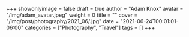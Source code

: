 +++
showonlyimage = false
draft = true
author = "Adam Knox"
avatar = "/img/adam_avatar.jpeg"
weight = 0
title = ""
cover = "/img/post/photography/2021_06/.jpg"
date = "2021-06-24T00:01:01-06:00"
categories = ["Photography", "Travel"]
tags = []
+++
<!--more-->
